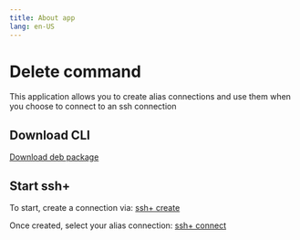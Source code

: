 ```yaml
---
title: About app
lang: en-US
---
```


# Delete command

This application allows you to create alias connections
and use them when you choose to connect to an ssh connection

## Download CLI

[Download deb package](download.md)

## Start ssh+

To start, create a connection via: [ssh+ create](../commands/create.md)

Once created, select your alias connection: [ssh+ connect](../commands/connect.md)
